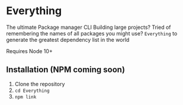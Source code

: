 # Everything

The ultimate Package manager CLI
Building large projects? 
Tried of remembering the names of all packages you might use?
`Everything` to generate the greatest dependency list in the world

Requires Node 10+

## Installation (NPM coming soon)
1. Clone the repository
2. `cd Everything`
3. `npm link`
